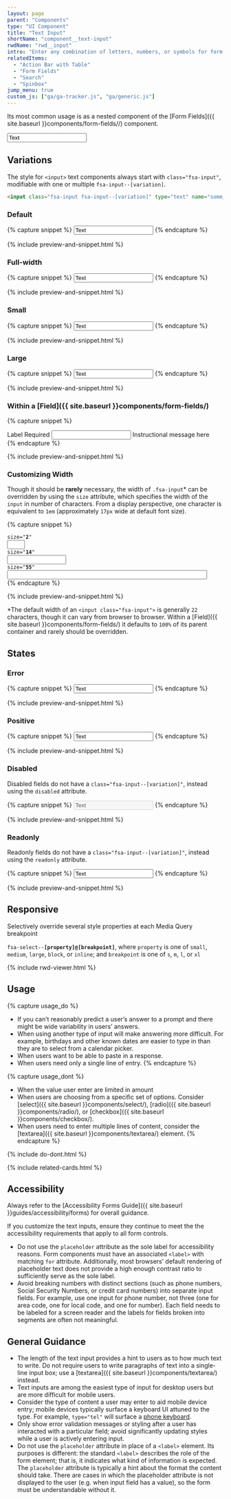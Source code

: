 ```yaml
---
layout: page
parent: "Components"
type: "UI Component"
title: "Text Input"
shortName: "component__text-input"
rwdName: "rwd__input"
intro: "Enter any combination of letters, numbers, or symbols for form entry."
relatedItems:
  - "Action Bar with Table"
  - "Form Fields"
  - "Search"
  - "Spinbox"
jump_menu: true
custom_js: ["ga/ga-tracker.js", "ga/generic.js"]
---
```


Its most common usage is as a nested component of the [Form Fields]({{ site.baseurl }}components/form-fields//) component.

<div class="ds-preview">
  <input class="fsa-input" type="text" name="some_name2" placeholder="Placeholder" value="Text">
</div>

## Variations

The style for `<input>` text components always start with `class="fsa-input"`, modifiable with one or multiple `fsa-input--[variation]`.

```html
<input class="fsa-input fsa-input--[variation]" type="text" name="some_name" value="">
```

### Default

{% capture snippet %}
<input class="fsa-input" type="text" name="1iuoytytesgdf" value="Text" placeholder="Placeholder">
{% endcapture %}

{% include preview-and-snippet.html %}

### Full-width

{% capture snippet %}
<input class="fsa-input fsa-input--block" type="text" name="155tj" value="Text" placeholder="Placeholder">
{% endcapture %}

{% include preview-and-snippet.html %}

### Small

{% capture snippet %}
<input class="fsa-input fsa-input--small" type="text" name="qwerty" value="Text" placeholder="Placeholder">
{% endcapture %}

{% include preview-and-snippet.html %}

### Large

{% capture snippet %}
<input class="fsa-input fsa-input--large" type="text" name="ytrewq" value="Text" placeholder="Placeholder">
{% endcapture %}

{% include preview-and-snippet.html %}

### Within a [Field]({{ site.baseurl }}components/form-fields/)

{% capture snippet %}
<div class="fsa-field">
  <label class="fsa-field__label" for="TheItem2">Label <span class="fsa-field__label-desc">Required</span></label>
  <input class="fsa-input fsa-field__item" id="TheItem2" aria-describedby="lorem-1234-help-2" aria-required="true" name="TheItem2" type="text" value="">
  <span class="fsa-field__help" id="lorem-1234-help-2">Instructional message here</span>
</div>
{% endcapture %}

{% include preview-and-snippet.html %}

### Customizing Width

Though it should be **rarely** necessary, the width of `.fsa-input`* can be overridden by using the `size` attribute, which specifies the width of the `input` in number of characters. From a display perspective, one character is equivalent to `1em` (approximately `17px` wide at default font size).

{% capture snippet %}
<div class="fsa-level@l">
  <div>
    <div class="docs__code-sample"><code>size="<strong>2</strong>"</code></div>
    <input class="fsa-input" size="2" type="text" name="some_name" value="">
  </div>
  <div>
    <div class="docs__code-sample"><code>size="<strong>14</strong>"</code></div>
    <input class="fsa-input" size="14" type="text" name="some_name" value="">
  </div>
  <div>
    <div class="docs__code-sample"><code>size="<strong>55</strong>"</code></div>
    <input class="fsa-input" size="55" type="text" name="some_name" value="">
  </div>
</div>
{% endcapture %}

{% include preview-and-snippet.html %}

*The default width of an `<input class="fsa-input">` is generally `22` characters, though it can vary from browser to browser. Within a [Field]({{ site.baseurl }}components/form-fields/) it defaults to `100%` of its parent container and rarely should be overridden.

## States

### Error

{% capture snippet %}
<input class="fsa-input fsa-input--error" type="text" name="7id" value="Text">
{% endcapture %}

{% include preview-and-snippet.html %}

### Positive

{% capture snippet %}
<input class="fsa-input fsa-input--positive" type="text" name="lorem" value="Text">
{% endcapture %}

{% include preview-and-snippet.html %}

### Disabled

Disabled fields do not have a `class="fsa-input--[variation]"`, instead using the `disabled` attribute.

{% capture snippet %}
<input class="fsa-input" disabled="disabled" type="text" name="1224hd9f" value="Text">
{% endcapture %}

{% include preview-and-snippet.html %}

### Readonly

Readonly fields do not have a `class="fsa-input--[variation]"`, instead using the `readonly` attribute.

{% capture snippet %}
<input class="fsa-input" readonly="readonly" type="text" name="4f" value="Text">
{% endcapture %}

{% include preview-and-snippet.html %}

## Responsive

Selectively override several style properties at each Media Query breakpoint

<code>fsa-select--<strong>[property]@[breakpoint]</strong></code>, where
<code>property</code> is one of
<code>small</code>,
<code>medium</code>,
<code>large</code>,
<code>block</code>, or
<code>inline</code>; and <code>breakpoint</code> is one of
<code title="small">s</code>,
<code title="medium">m</code>,
<code title="large">l</code>, or
<code title="extra large">xl</code>

{% include rwd-viewer.html %}

## Usage

{% capture usage_do %}
* If you can’t reasonably predict a user’s answer to a prompt and there might be wide variability in users’ answers.
* When using another type of input will make answering more difficult. For example, birthdays and other known dates are easier to type in than they are to select from a calendar picker.
* When users want to be able to paste in a response.
* When users need only a single line of entry.
{% endcapture %}

{% capture usage_dont %}
* When the value user enter are limited in amount
* When users are choosing from a specific set of options. Consider [select]({{ site.baseurl }}components/select/), [radio]({{ site.baseurl }}components/radio/), or [checkbox]({{ site.baseurl }}components/checkbox/).
* When users need to enter multiple lines of content, consider the [textarea]({{ site.baseurl }}components/textarea/) element.
{% endcapture %}

{% include do-dont.html %}

{% include related-cards.html %}

## Accessibility

Always refer to the [Accessibility Forms Guide]({{ site.baseurl }}guides/accessibility/forms) for overall guidance.

If you customize the text inputs, ensure they continue to meet the the accessibility requirements that apply to all form controls.

* Do not use the `placeholder` attribute as the sole label for accessibility reasons. Form components must have an associated `<label>` with matching `for` attribute. Additionally, most browsers’ default rendering of placeholder text does not provide a high enough contrast ratio to sufficiently serve as the sole label.
* Avoid breaking numbers with distinct sections (such as phone numbers, Social Security Numbers, or credit card numbers) into separate input fields. For example, use one input for phone number, not three (one for area code, one for local code, and one for number). Each field needs to be labeled for a screen reader and the labels for fields broken into segments are often not meaningful.

## General Guidance

* The length of the text input provides a hint to users as to how much text to write. Do not require users to write paragraphs of text into a single-line input box; use a [textarea]({{ site.baseurl }}components/textarea/) instead.
* Text inputs are among the easiest type of input for desktop users but are more difficult for mobile users.
* Consider the type of content a user may enter to aid mobile device entry; mobile devices typically surface a keyboard UI attuned to the type. For example, `type="tel"` will surface a [phone keyboard](http://html5doctor.com/html5-forms-input-types/#input-tel).
* Only show error validation messages or styling after a user has interacted with a particular field; avoid significantly updating styles while a user is actively entering input.
* Do not use the `placeholder` attribute in place of a `<label>` element. Its purposes is different: the standard `<label>` describes the role of the form element; that is, it indicates what kind of information is expected. The `placeholder` attribute is typically a hint about the format the content should take. There are cases in which the placeholder attribute is not displayed to the user (e.g. when input field has a value), so the form must be understandable without it.
